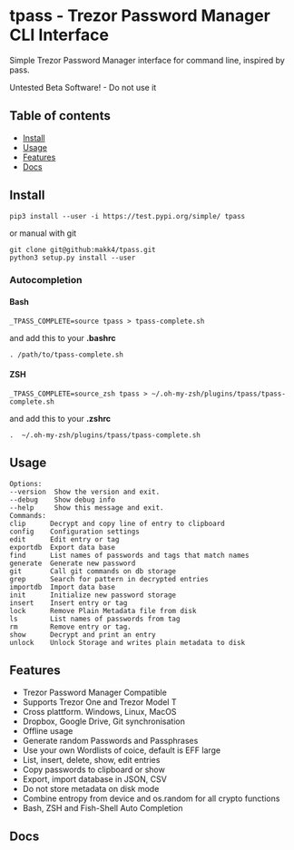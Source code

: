 # tpass - Trezor Password Manager CLI Interface

Simple Trezor Password Manager interface for command line, inspired by pass.

Untested Beta Software! - Do not use it

## Table of contents
* [Install](#Install)
* [Usage](#Usage)
* [Features](#Features)
* [Docs](#Docs)

## **Install**

```
pip3 install --user -i https://test.pypi.org/simple/ tpass
```
or manual with git
```
git clone git@github:makk4/tpass.git
python3 setup.py install --user
```
### **Autocompletion**
#### **Bash**
```
_TPASS_COMPLETE=source tpass > tpass-complete.sh
```
and add this to your **.bashrc**
```
. /path/to/tpass-complete.sh
```
#### **ZSH**
```
_TPASS_COMPLETE=source_zsh tpass > ~/.oh-my-zsh/plugins/tpass/tpass-complete.sh
```
and add this to your **.zshrc**
```
.  ~/.oh-my-zsh/plugins/tpass/tpass-complete.sh
```
## **Usage**
```
Options:
--version  Show the version and exit.
--debug    Show debug info
--help     Show this message and exit.
Commands:
clip      Decrypt and copy line of entry to clipboard
config    Configuration settings
edit      Edit entry or tag
exportdb  Export data base
find      List names of passwords and tags that match names
generate  Generate new password
git       Call git commands on db storage
grep      Search for pattern in decrypted entries
importdb  Import data base
init      Initialize new password storage
insert    Insert entry or tag
lock      Remove Plain Metadata file from disk
ls        List names of passwords from tag
rm        Remove entry or tag. 
show      Decrypt and print an entry
unlock    Unlock Storage and writes plain metadata to disk
```
## **Features**

- Trezor Password Manager Compatible
- Supports Trezor One and Trezor Model T
- Cross plattform. Windows, Linux, MacOS
- Dropbox, Google Drive, Git synchronisation
- Offline usage
- Generate random Passwords and Passphrases
- Use your own Wordlists of coice, default is EFF large
- List, insert, delete, show, edit entries
- Copy passwords to clipboard or show
- Export, import database in JSON, CSV
- Do not store metadata on disk mode
- Combine entropy from device and os.random for all crypto functions
- Bash, ZSH and Fish-Shell Auto Completion

## **Docs**